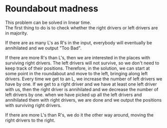 # Roundabout madness

This problem can be solved in linear time.  
The first thing to do is to check whether the right drivers or left drivers are
in majority.  

If there are as many L's as R's in the input, everybody will eventually be
annihilated and we output "Too Bad".  

If there are more R's than L's, then we are interested in the places with
surviving right drivers.  The left drivers will not survive, so we don't need
to keep track of their positions.  Therefore, in the solution, we can start at
some point in the roundabout and move to the left, bringing along left drivers.
Every time we get to an L, we increase the number of left drivers we have by
one.  If we get to a right driver and we have at least one left driver with
us, then the right driver is annihilated and we decrease the number of left
drivers by one.  when we have picked up all the left drivers and annihilated
them with right drivers, we are done and we output the positions with surviving
right drivers.

If there are more L's than R's, we do it the other way around, moving the right
drivers to the right.
